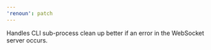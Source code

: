 ```yaml
---
'renoun': patch
---
```


Handles CLI sub-process clean up better if an error in the WebSocket server occurs.

